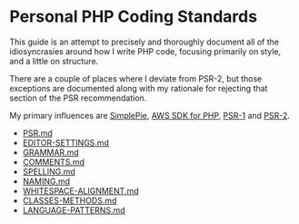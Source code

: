 # Personal PHP Coding Standards

This guide is an attempt to precisely and thoroughly document all of the idiosyncrasies around how I write PHP code, focusing primarily on style, and a little on structure.

There are a couple of places where I deviate from PSR-2, but those exceptions are documented along with my rationale for rejecting that section of the PSR recommendation.

My primary influences are [SimplePie](http://simplepie.org), [AWS SDK for PHP](https://github.com/aws/aws-sdk-php), [PSR-1](http://www.php-fig.org/psr/psr-1/) and [PSR-2](http://www.php-fig.org/psr/psr-2/).

* [PSR.md](PSR.md)
* [EDITOR-SETTINGS.md](EDITOR-SETTINGS.md)
* [GRAMMAR.md](GRAMMAR.md)
* [COMMENTS.md](COMMENTS.md)
* [SPELLING.md](SPELLING.md)
* [NAMING.md](NAMING.md)
* [WHITESPACE-ALIGNMENT.md](WHITESPACE-ALIGNMENT.md)
* [CLASSES-METHODS.md](CLASSES-METHODS.md)
* [LANGUAGE-PATTERNS.md](LANGUAGE-PATTERNS.md)
